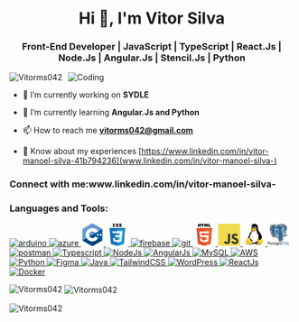 <h1 align="center">Hi 👋, I'm Vitor Silva</h1>
<h3 align="center">Front-End Developer | JavaScript | TypeScript | React.Js | Node.Js | Angular.Js | Stencil.Js | Python</h3>
<img align="right" alt="Coding" width="400" src="https://c.tenor.com/qJ5evVs-_uUAAAAC/coding.gif"/>

<p align="left"> <img src="https://komarev.com/ghpvc/?username=Vitorms042&label=Profile%20views&color=0e75b6&style=flat" alt="Vitorms042" /> </p>

- 🔭 I’m currently working on **SYDLE**

- 🌱 I’m currently learning **Angular.Js and Python**

- 📫 How to reach me **vitorms042@gmail.com**

- 📄 Know about my experiences [https://www.linkedin.com/in/vitor-manoel-silva-41b794236](www.linkedin.com/in/vitor-manoel-silva-)

<h3 align="left">Connect with me:www.linkedin.com/in/vitor-manoel-silva-</h3>
<p align="left">
</p>

<h3 align="left">Languages and Tools:</h3>
<p align="left"> <a href="https://www.arduino.cc/" target="_blank" rel="noreferrer"> <img src="https://cdn.worldvectorlogo.com/logos/arduino-1.svg" alt="arduino" width="40" height="40"/> </a> <a href="https://azure.microsoft.com/en-in/" target="_blank" rel="noreferrer"> <img src="https://www.vectorlogo.zone/logos/microsoft_azure/microsoft_azure-icon.svg" alt="azure" width="40" height="40"/> </a> <a href="https://www.w3schools.com/cpp/" target="_blank" rel="noreferrer"> <img src="https://raw.githubusercontent.com/devicons/devicon/master/icons/cplusplus/cplusplus-original.svg" alt="cplusplus" width="40" height="40"/> </a> <a href="https://www.w3schools.com/css/" target="_blank" rel="noreferrer"> <img src="https://raw.githubusercontent.com/devicons/devicon/master/icons/css3/css3-original-wordmark.svg" alt="css3" width="40" height="40"/> </a> <a href="https://firebase.google.com/" target="_blank" rel="noreferrer"> <img src="https://www.vectorlogo.zone/logos/firebase/firebase-icon.svg" alt="firebase" width="40" height="40"/> </a> <a href="https://git-scm.com/" target="_blank" rel="noreferrer"> <img src="https://www.vectorlogo.zone/logos/git-scm/git-scm-icon.svg" alt="git" width="40" height="40"/> </a> <a href="https://www.w3.org/html/" target="_blank" rel="noreferrer"> <img src="https://raw.githubusercontent.com/devicons/devicon/master/icons/html5/html5-original-wordmark.svg" alt="html5" width="40" height="40"/> </a> <a href="https://developer.mozilla.org/en-US/docs/Web/JavaScript" target="_blank" rel="noreferrer"> <img src="https://raw.githubusercontent.com/devicons/devicon/master/icons/javascript/javascript-original.svg" alt="javascript" width="40" height="40"/> </a> <a href="https://www.linux.org/" target="_blank" rel="noreferrer"> <img src="https://raw.githubusercontent.com/devicons/devicon/master/icons/linux/linux-original.svg" alt="linux" width="40" height="40"/> </a> <a href="https://www.postgresql.org" target="_blank" rel="noreferrer"> <img src="https://raw.githubusercontent.com/devicons/devicon/master/icons/postgresql/postgresql-original-wordmark.svg" alt="postgresql" width="40" height="40"/> </a> <a href="https://postman.com" target="_blank" rel="noreferrer"> <img src="https://www.vectorlogo.zone/logos/getpostman/getpostman-icon.svg" alt="postman" width="40" height="40"/> </a> <a href="https://www.typescriptlang.org/" target="_blank" rel="noreferrer"> <img src="https://www.vectorlogo.zone/logos/typescriptlang/typescriptlang-icon.svg" alt="Typescript" width="40" height="40"/> </a> 
<a href="https://nodejs.org/en" target="_blank" rel="noreferrer"> <img src="https://www.vectorlogo.zone/logos/nodejs/nodejs-icon.svg" alt="NodeJs" width="40" height="40"/> </a> <a href="https://angularjs.org/" target="_blank" rel="noreferrer"> <img src="https://www.vectorlogo.zone/logos/angular/angular-icon.svg" alt="AngularJs" width="40" height="40"/> </a><a href="https://www.mysql.com/" target="_blank" rel="noreferrer"> <img src="https://www.vectorlogo.zone/logos/mysql/mysql-icon.svg" alt="MySQL" width="40" height="40"/> </a><a href="https://aws.amazon.com/" target="_blank" rel="noreferrer"> <img src="https://www.vectorlogo.zone/logos/amazon_aws/amazon_aws-icon.svg" alt="AWS" width="40" height="40"/> </a><a href="https://www.python.org/" target="_blank" rel="noreferrer"> <img src="https://www.vectorlogo.zone/logos/python/python-icon.svg" alt="Python" width="40" height="40"/> </a><a href="https://www.figma.com/" target="_blank" rel="noreferrer"> <img src="https://www.vectorlogo.zone/logos/figma/figma-icon.svg" alt="Figma" width="40" height="40"/> </a> <a href="https://www.java.com/en/" target="_blank" rel="noreferrer"> <img src="https://www.vectorlogo.zone/logos/java/java-icon.svg" alt="Java" width="40" height="40"/> </a> <a href="https://tailwindcss.com/" target="_blank" rel="noreferrer"> <img src="https://www.vectorlogo.zone/logos/tailwindcss/tailwindcss-icon.svg" alt="TailwindCSS" width="40" height="40"/> </a> <a href="https://wordpress.org/" target="_blank" rel="noreferrer"> <img src="https://www.vectorlogo.zone/logos/wordpress/wordpress-icon.svg" alt="WordPress" width="40" height="40"/> </a> <a href="https://pt-br.legacy.reactjs.org/" target="_blank" rel="noreferrer"> <img src="https://www.vectorlogo.zone/logos/reactjs/reactjs-icon.svg" alt="ReactJs" width="40" height="40"/> </a> <a href="https://www.docker.com/" target="_blank" rel="noreferrer"> <img src="https://www.vectorlogo.zone/logos/docker/docker-icon.svg" alt="Docker" width="40" height="40"/> </a>
</p>

<p><img align="left" src="https://github-readme-stats.vercel.app/api/top-langs?username=Vitorms042&show_icons=true&locale=en&layout=compact" alt="Vitorms042" /></p>

<p>&nbsp;<img align="center" src="https://github-readme-stats.vercel.app/api?username=Vitorms042&show_icons=true&locale=en" alt="Vitorms042" /></p>

<p><img align="center" src="https://github-readme-streak-stats.herokuapp.com/?user=Vitorms042&" alt="Vitorms042" /></p>
